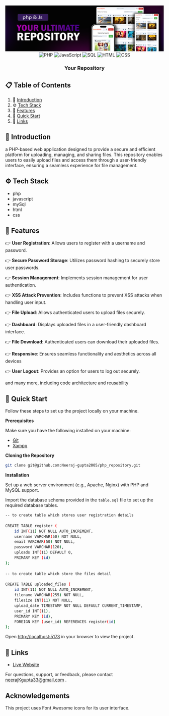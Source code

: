 <div align="center">
  <br />
   <img src="images/screenshots/banner.png" alt="Project Banner">
  <br />

  <div>
    <img src="https://img.shields.io/badge/-PHP-black?style=for-the-badge&logoColor=white&logo=php&color=777BB4" alt="PHP" />
    <img src="https://img.shields.io/badge/-JavaScript-black?style=for-the-badge&logoColor=white&logo=javascript&color=F7DF1E" alt="JavaScript" />
    <img src="https://img.shields.io/badge/-SQL-black?style=for-the-badge&logoColor=white&logo=mysql&color=4479A1" alt="SQL" />
    <img src="https://img.shields.io/badge/-HTML-black?style=for-the-badge&logoColor=white&logo=html5&color=E34F26" alt="HTML" />
    <img src="https://img.shields.io/badge/-CSS-black?style=for-the-badge&logoColor=white&logo=css3&color=1572B6" alt="CSS" />
  </div>


  <h3 align="center">Your Repository</h3>

</div>

## 📋 <a name="table">Table of Contents</a>

1. 🤖 [Introduction](#introduction)
2. ⚙️ [Tech Stack](#tech-stack)
3. 🔋 [Features](#features)
4. 🤸 [Quick Start](#quick-start)
5. 🔗 [Links](#links)

## <a name="introduction">🤖 Introduction</a>

a PHP-based web application designed to provide a secure and efficient platform for uploading, managing, and sharing files. This repository enables users to easily upload files and access them through a user-friendly interface, ensuring a seamless experience for file management.
## <a name="tech-stack">⚙️ Tech Stack</a>

- php
- javascript
- mySql
- html
- css

## <a name="features">🔋 Features</a>

👉 **User Registration**: Allows users to register with a username and password.

👉 **Secure Password Storage**: Utilizes password hashing to securely store user passwords.

👉 **Session Management**: Implements session management for user authentication.

👉 **XSS Attack Prevention**: Includes functions to prevent XSS attacks when handling user input.

👉 **File Upload**: Allows authenticated users to upload files securely.

👉 **Dashboard**: Displays uploaded files in a user-friendly dashboard interface.

👉 **File Download**: Authenticated users can download their uploaded files.

👉 **Responsive**: Ensures seamless functionality and aesthetics across all devices

👉 **User Logout**: Provides an option for users to log out securely.

and many more, including code architecture and reusability

## <a name="quick-start">🤸 Quick Start</a>

Follow these steps to set up the project locally on your machine.

**Prerequisites**

Make sure you have the following installed on your machine:

- [Git](https://git-scm.com/)
- [Xampp](https://www.apachefriends.org/)

**Cloning the Repository**

```bash
git clone git@github.com:Neeraj-gupta2005/php_repository.git
```

**Installation**

Set up a web server environment (e.g., Apache, Nginx) with PHP and MySQL support.

Import the database schema provided in the `table.sql` file to set up the required database tables.

```bash
-- to create table which stores user registration details

CREATE TABLE register (
    id INT(11) NOT NULL AUTO_INCREMENT,
    username VARCHAR(50) NOT NULL,
    email VARCHAR(50) NOT NULL,
    password VARCHAR(120),
    uploads INT(11) DEFAULT 0,
    PRIMARY KEY (id)
);

-- to create table which store the files detail

CREATE TABLE uploaded_files (
    id INT(11) NOT NULL AUTO_INCREMENT,
    filename VARCHAR(255) NOT NULL,
    filesize INT(11) NOT NULL,
    upload_date TIMESTAMP NOT NULL DEFAULT CURRENT_TIMESTAMP,
    user_id INT(11),
    PRIMARY KEY (id),
    FOREIGN KEY (user_id) REFERENCES register(id)
);
```

Open [http://localhost:5173](http://localhost:5173) in your browser to view the project.


## <a name="links">🔗 Links</a>
- [Live Website](https://moder-brainwave.netlify.app/)


For questions, support, or feedback, please contact neerajKgupta33@gmail.com .

Acknowledgements
----------------

This project uses Font Awesome icons for its user interface.
